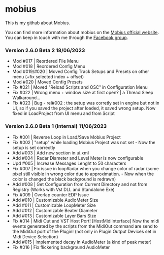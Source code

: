 # mobius
This is my github about Mobius.

You can find more information about mobius on the [Mobius official website](https://www.circularlabs.com/).
You can keep in touch with me through the [Facebook group](https://www.facebook.com/groups/mobiuscentral).


### Version 2.6.0 Beta 2 18/06/2023
- Mod #017 | Reordered File Menu
- Mod #018 | Reordered Config Menu
- Mod #019/#020 | Moved Config Track Setups and Presets on other menu (+fix selected index + offset)
- Mod #020 | Moved Config Presets 
- Fix #021 | Moved "Reload Scripts and OSC" in Configuration Menu
- Fix #022 | Wrong menu + window size at first open? | a Thread Sleep Walkaround...
- Fix #023 | Bug - rel#002 : the setup was corretly set in engine but not in UI, so if you saved the project after loaded, it saved wrong setup. Now fixed in LoadProject from UI menu and from Script



### Version 2.6.0 Beta 1 (internal) 11/06/2023
- Fix #001 | Reverse Loop in Load/Save Mobius Project 
- Fix #002 | "setup" while loading Mobius Project was not set - Now the setup is set correctly 
- Add #003 | Add new section in ui.xml
- Add #004 | Radar Diameter and Level Meter is now configurable
- Upd #005 | Increase Messages Lenght to 50 characters
- Fix #007 | Fix issue in loopRadar when you change color of radar (some pixel still visible in wrong color due to approximation. - Now when the color is changed the black background is redrawn)
- Add #008 | Get Configuration from Current Directory and not from Registry (Works with Vst DLL and Standalone Exe)
- Fix #009 | Overlap counter EDP Issue
- Add #010 | Customizable AudioMeter Size
- Add #011 | Customizable LoopMeter Size
- Add #012 | Customizable Beater Diameter
- Add #013 | Customizable Layer Bars Size
- Fix #014 | Midi Out and VST Host Port! [HostMidiInterface] Now the midi events generated by the scripts from the MidiOut command are send to the MidiOut port of the Plugin! (not only in Plugin Output Devices set in Midi Device Selection)
- Add #015 | Implemented decay in AudioMeter (a kind of peak meter)
- Fix #016 | Fix flickering background AudioMeter
